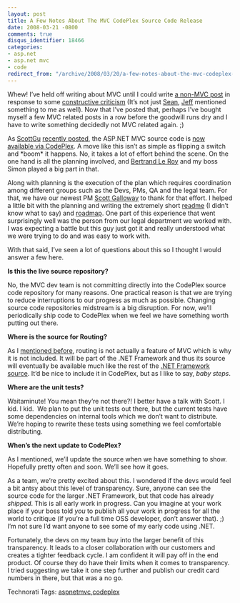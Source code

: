 ```yaml
---
layout: post
title: A Few Notes About The MVC CodePlex Source Code Release
date: 2008-03-21 -0800
comments: true
disqus_identifier: 18466
categories:
- asp.net
- asp.net mvc
- code
redirect_from: "/archive/2008/03/20/a-few-notes-about-the-mvc-codeplex-source-code-release.aspx/"
---
```


Whew! I’ve held off writing about MVC until I could write [a non-MVC
post](http://haacked.com/archive/2008/03/21/is-pizza-brain-food.aspx "Is Pizza Brain Food?")
in response to some [constructive
criticism](http://lostechies.com/blogs/sean_chambers/archive/2008/02/26/what-happened-to-you-ve-been-haacked.aspx "What happened to my blog?")
(It’s not just
[Sean](http://lostechies.com/blogs/sean_chambers/ "Sean Chambers"),
[Jeff](http://codinghorror.com/ "Jeff Atwood") mentioned something to me
as well). Now that I’ve posted that, perhaps I’ve bought myself a few
MVC related posts in a row before the goodwill runs dry and I have to
write something decidedly not MVC related again. ;)

As [ScottGu](http://weblogs.asp.net/scottgu/ "Scott Guthrie") [recently
posted](http://weblogs.asp.net/scottgu/archive/2008/03/21/asp-net-mvc-source-code-now-available.aspx "Source Available"),
the ASP.NET MVC source code is [now available via
CodePlex](http://www.codeplex.com/aspnet/ "ASP.NET MVC CodePlex"). A
move like this isn’t as simple as flipping a switch and \*boom\* it
happens. No, it takes a lot of effort behind the scene. On the one hand
is all the planning involved, and [Bertrand Le
Roy](http://weblogs.asp.net/bleroy/ "Bertrand") and my boss Simon played
a big part in that.

Along with planning is the execution of the plan which requires
coordination among different groups such as the Devs, PMs, QA and the
legal team. For that, we have our newest PM [Scott
Galloway](http://www.mostlylucid.co.uk/ "Scott Galloway") to thank for
that effort. I helped a little bit with the planning and writing the
extremely short
[readme](javascript:__doPostBack(’ctl00$ctl00$Content$TabContentPanel$Content$ReleaseFiles$FileList$ctl01$FileNameLink’,’’) "Readme file")
(I didn’t know what to say) and
[roadmap](http://www.codeplex.com/aspnet/Wiki/View.aspx?title=Road%20Map&referringTitle=Home "ASP.NET MVC RoadMap").
One part of this experience that went surprisingly well was the person
from our legal department we worked with. I was expecting a battle but
this guy just got it and really understood what we were trying to do and
was easy to work with.

With that said, I’ve seen a lot of questions about this so I thought I
would answer a few here.

**Is this the live source repository?**

No, the MVC dev team is not committing directly into the CodePlex source
code repository for many reasons. One practical reason is that we are
trying to reduce interruptions to our progress as much as possible.
Changing source code repositories midstream is a big disruption. For
now, we’ll periodically ship code to CodePlex when we feel we have
something worth putting out there.

**Where is the source for Routing?**

As I [mentioned
before](http://haacked.com/archive/2008/03/10/thoughts-on-asp.net-mvc-preview-2-and-beyond.aspx "Thoughts on Preview 2"),
routing is not actually a feature of MVC which is why it is not
included. It will be part of the .NET Framework and thus its source will
eventually be available much like the rest of the [.NET Framework
source](http://weblogs.asp.net/scottgu/archive/2008/01/16/net-framework-library-source-code-now-available.aspx ".NET Framework Source is now available").
It’d be nice to include it in CodePlex, but as I like to say, *baby
steps*.

**Where are the unit tests?**

Waitaminute! You mean they’re not there?! I better have a talk with
Scott. I kid. I kid.  We plan to put the unit tests out there, but the
current tests have some dependencies on internal tools which we don’t
want to distribute. We’re hoping to rewrite these tests using something
we feel comfortable distributing.

**When’s the next update to CodePlex?**

As I mentioned, we’ll update the source when we have something to show.
Hopefully pretty often and soon. We’ll see how it goes.

As a team, we’re pretty excited about this. I wondered if the devs would
feel a bit antsy about this level of transparency. Sure, anyone can see
the source code for the larger .NET Framework, but that code has already
*shipped*. This is all early work in progress. Can you imagine at your
work place if your boss told *you* to publish all your work in progress
for all the world to critique (if you’re a full time OSS developer,
don’t answer that). ;) I’m not sure I’d want anyone to see some of my
early code using .NET.

Fortunately, the devs on my team buy into the larger benefit of this
transparency. It leads to a closer collaboration with our customers and
creates a tighter feedback cycle. I am confident it will pay off in the
end product. Of course they do have their limits when it comes to
transparency. I tried suggesting we take it one step further and publish
our credit card numbers in there, but that was a no go.

Technorati Tags:
[aspnetmvc](http://technorati.com/tags/aspnetmvc),[codeplex](http://technorati.com/tags/codeplex)

